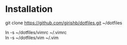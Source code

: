 # Installation
git clone https://github.com/girishb/dotfiles.git ~/dotfiles

ln -s ~/dotfiles/vimrc ~/.vimrc  
ln -s ~/dotfiles/vim ~/.vim